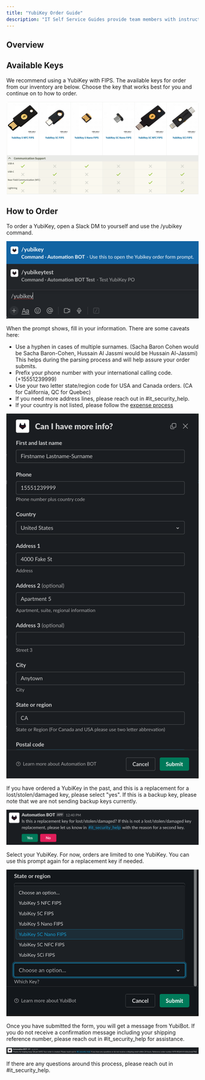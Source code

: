 ```yaml
---
title: "YubiKey Order Guide"
description: "IT Self Service Guides provide team members with instructions for frequently asked questions for installing, configuration, and troubleshooting your laptop or our tech stack applications."
---
```


## Overview

## Available Keys

We recommend using a YubiKey with FIPS. The available keys for order from our inventory are below. Choose the key that works best for you and continue on to how to order.

![Available Keys](available_keys.png)

## How to Order

To order a YubiKey, open a Slack DM to yourself and use the /yubikey command.

![image_1](./image_1.png)

When the prompt shows, fill in your information. There are some caveats here:

- Use a hyphen in cases of multiple surnames. (Sacha Baron Cohen would be Sacha Baron-Cohen, Hussain Al Jassmi would be Hussain Al-Jassmi) This helps during the parsing process and will help assure your order submits.
- Prefix your phone number with your international calling code. (+15551239999)
- Use your two letter state/region code for USA and Canada orders. (CA for California, QC for Quebec)
- If you need more address lines, please reach out in #it_security_help.
- If your country is not listed, please follow the [expense process](https://handbook.gitlab.com/handbook/finance/expenses/)

![image_2](./image_2.png)

If you have ordered a YubiKey in the past, and this is a replacement for a lost/stolen/damaged key, please select "yes". If this is a backup key, please note that we are not sending backup keys currently.

![image_5](./image_5.png)

Select your YubiKey. For now, orders are limited to one YubiKey. You can use this prompt again for a replacement key if needed.

![image_3](./image_3.png)

Once you have submitted the form, you will get a message from YubiBot. If you do not receive a confirmation message including your shipping reference number, please reach out in #it_security_help for assistance.

![image_4](./image_4.png)

If there are any questions around this process, please reach out in #it_security_help.
